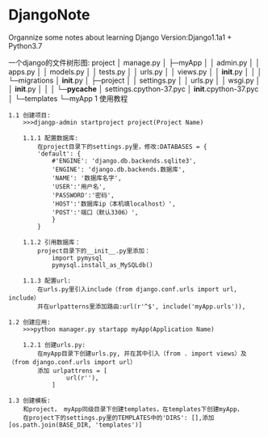# DjangoNote
Organnize some notes about learning Django
Version:Django1.1a1 + Python3.7

一个django的文件树形图:
    project
    │  manage.py
    │
    ├─myApp
    │  │  admin.py
    │  │  apps.py
    │  │  models.py
    │  │  tests.py
    │  │  urls.py
    │  │  views.py
    │  │  __init__.py
    │  │
    │  └─migrations
    │          __init__.py
    │
    ├─project
    │  │  settings.py
    │  │  urls.py
    │  │  wsgi.py
    │  │  __init__.py
    │  │
    │  └─__pycache__
    │          settings.cpython-37.pyc
    │          __init__.cpython-37.pyc
    │
    └─templates
        └─myApp
1 使用教程

    1.1 创建项目:
        >>>djangp-admin startproject project(Project Name)

        1.1.1 配置数据库:
            在project目录下的settings.py里，修改:DATABASES = {
            'default': {
                #'ENGINE': 'django.db.backends.sqlite3',  
                'ENGINE': 'django.db.backends.数据库',  
                'NAME': '数据库名字',   
                'USER':'用户名',
                'PASSWORD':'密码',
                'HOST':'数据库ip（本机填localhost）',
                'POST':'端口（默认3306）',
                }
            }
        
        1.1.2 引用数据库：
            project目录下的__init__.py里添加：
                import pymysql
                pymysql.install_as_MySQLdb()

        1.1.3 配置url:
            在urls.py里引入include（from django.conf.urls import url, include）
            并在urlpatterns里添加路由:url(r'^$', include('myApp.urls')),

    1.2 创建应用:
        >>>python manager.py startapp myApp(Application Name)

        1.2.1 创建urls.py:
            在myApp目录下创建urls.py, 并在其中引入（from . import views）及 （from django.conf.urls import url）
            添加 urlpattrens = [
                    url(r''),   
                ]

    1.3 创建模板:
        和project， myApp同级目录下创建templates，在templates下创建myApp，
        在project下的settings.py里的TEMPLATES中的'DIRS': [],添加[os.path.join(BASE_DIR, 'templates')]

